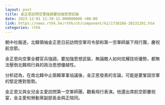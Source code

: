 ```yaml
---
layout: post
title: 金正恩訪問空軍強調要加強思想武裝
date: 2023-12-01 11:39:12.000000000 +08:00
link: https://news.rthk.hk/rthk/ch/component/k2/1730266-20231201.htm
categories: rthk
---
```


朝中社報道，北韓領袖金正恩日前訪問空軍司令部和第一空軍師屬下飛行團，慶祝航空節。

金正恩向空軍全體官兵強調，要加強思想武裝，無論敵人如何炫耀技術優勢，都無法壓倒北韓飛行員的政治思想優越性。

分析認為，在南北韓中止兩韓軍事協議後，金正恩發表的言論，可能是要鞏固空軍的堅定應對態勢。

金正恩又與女兒金主愛訪問第一空軍師團，觀看飛行表演。他還出席航空節慶祝宴，金主愛和勞動黨副部長金與正陪同。
